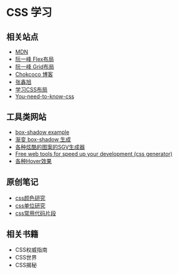 # CSS 学习

## 相关站点
- [MDN](https://developer.mozilla.org/zh-CN/docs/Web/CSS)
- [阮一峰 Flex布局](https://yoksel.github.io/flex-cheatsheet/#section-declaring)
- [阮一峰 Grid布局](https://www.ruanyifeng.com/blog/2019/03/grid-layout-tutorial.html)
- [Chokcoco 博客](https://www.cnblogs.com/coco1s/)
- [张鑫旭](https://www.zhangxinxu.com/wordpress/)
- [学习CSS布局](https://zh.learnlayout.com/)
- [You-need-to-know-css](https://lhammer.cn/You-need-to-know-css/#/zh-cn/)

## 工具类网站

- [box-shadow example](https://getcssscan.com/css-box-shadow-examples)
- [渐变 box-shadow 生成](https://www.cssmatic.com/)
- [各种炫酷的图案的SGV生成器](https://app.haikei.app/)
- [Free web tools for speed up your development (css generator)](https://angrytools.com/)
- [各种Hover效果](http://ianlunn.github.io/Hover/)

## 原创笔记

- [css颜色研究](./color.md)
- [css单位研究](./css-units.md)
- [css常用代码片段](./snippets.md)

## 相关书籍

- CSS权威指南
- CSS世界
- CSS揭秘